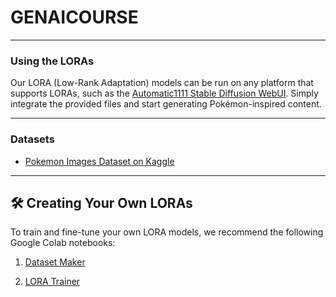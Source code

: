 # GENAICOURSE

---

### Using the LORAs

Our LORA (Low-Rank Adaptation) models can be run on any platform that supports LORAs, such as the [Automatic1111 Stable Diffusion WebUI](https://github.com/AUTOMATIC1111/stable-diffusion-webui). Simply integrate the provided files and start generating Pokémon-inspired content.

---

### Datasets

- [Pokemon Images Dataset on Kaggle](https://www.kaggle.com/datasets/kvpratama/pokemon-images-dataset)

---

## 🛠️ Creating Your Own LORAs

To train and fine-tune your own LORA models, we recommend the following Google Colab notebooks:

1. [Dataset Maker](https://colab.research.google.com/github/hollowstrawberry/kohya-colab/blob/main/Dataset_Maker.ipynb)

2. [LORA Trainer](https://colab.research.google.com/github/hollowstrawberry/kohya-colab/blob/main/Lora_Trainer.ipynb)
